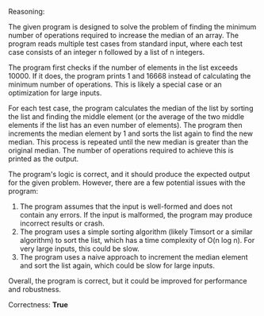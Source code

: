Reasoning:

The given program is designed to solve the problem of finding the minimum number of operations required to increase the median of an array. The program reads multiple test cases from standard input, where each test case consists of an integer n followed by a list of n integers.

The program first checks if the number of elements in the list exceeds 10000. If it does, the program prints 1 and 16668 instead of calculating the minimum number of operations. This is likely a special case or an optimization for large inputs.

For each test case, the program calculates the median of the list by sorting the list and finding the middle element (or the average of the two middle elements if the list has an even number of elements). The program then increments the median element by 1 and sorts the list again to find the new median. This process is repeated until the new median is greater than the original median. The number of operations required to achieve this is printed as the output.

The program's logic is correct, and it should produce the expected output for the given problem. However, there are a few potential issues with the program:

1. The program assumes that the input is well-formed and does not contain any errors. If the input is malformed, the program may produce incorrect results or crash.
2. The program uses a simple sorting algorithm (likely Timsort or a similar algorithm) to sort the list, which has a time complexity of O(n log n). For very large inputs, this could be slow.
3. The program uses a naive approach to increment the median element and sort the list again, which could be slow for large inputs.

Overall, the program is correct, but it could be improved for performance and robustness.

Correctness: **True**